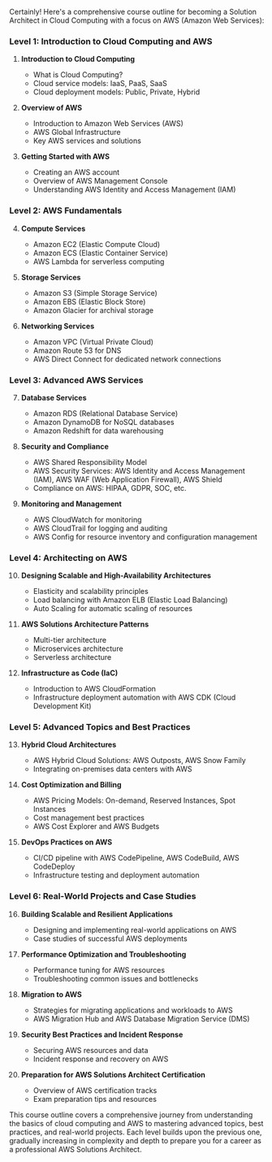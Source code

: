 Certainly! Here's a comprehensive course outline for becoming a Solution Architect in Cloud Computing with a focus on AWS (Amazon Web Services):

### Level 1: Introduction to Cloud Computing and AWS

1. **Introduction to Cloud Computing**
   - What is Cloud Computing?
   - Cloud service models: IaaS, PaaS, SaaS
   - Cloud deployment models: Public, Private, Hybrid

2. **Overview of AWS**
   - Introduction to Amazon Web Services (AWS)
   - AWS Global Infrastructure
   - Key AWS services and solutions

3. **Getting Started with AWS**
   - Creating an AWS account
   - Overview of AWS Management Console
   - Understanding AWS Identity and Access Management (IAM)

### Level 2: AWS Fundamentals

4. **Compute Services**
   - Amazon EC2 (Elastic Compute Cloud)
   - Amazon ECS (Elastic Container Service)
   - AWS Lambda for serverless computing

5. **Storage Services**
   - Amazon S3 (Simple Storage Service)
   - Amazon EBS (Elastic Block Store)
   - Amazon Glacier for archival storage

6. **Networking Services**
   - Amazon VPC (Virtual Private Cloud)
   - Amazon Route 53 for DNS
   - AWS Direct Connect for dedicated network connections

### Level 3: Advanced AWS Services

7. **Database Services**
   - Amazon RDS (Relational Database Service)
   - Amazon DynamoDB for NoSQL databases
   - Amazon Redshift for data warehousing

8. **Security and Compliance**
   - AWS Shared Responsibility Model
   - AWS Security Services: AWS Identity and Access Management (IAM), AWS WAF (Web Application Firewall), AWS Shield
   - Compliance on AWS: HIPAA, GDPR, SOC, etc.

9. **Monitoring and Management**
   - AWS CloudWatch for monitoring
   - AWS CloudTrail for logging and auditing
   - AWS Config for resource inventory and configuration management

### Level 4: Architecting on AWS

10. **Designing Scalable and High-Availability Architectures**
    - Elasticity and scalability principles
    - Load balancing with Amazon ELB (Elastic Load Balancing)
    - Auto Scaling for automatic scaling of resources

11. **AWS Solutions Architecture Patterns**
    - Multi-tier architecture
    - Microservices architecture
    - Serverless architecture

12. **Infrastructure as Code (IaC)**
    - Introduction to AWS CloudFormation
    - Infrastructure deployment automation with AWS CDK (Cloud Development Kit)

### Level 5: Advanced Topics and Best Practices

13. **Hybrid Cloud Architectures**
    - AWS Hybrid Cloud Solutions: AWS Outposts, AWS Snow Family
    - Integrating on-premises data centers with AWS

14. **Cost Optimization and Billing**
    - AWS Pricing Models: On-demand, Reserved Instances, Spot Instances
    - Cost management best practices
    - AWS Cost Explorer and AWS Budgets

15. **DevOps Practices on AWS**
    - CI/CD pipeline with AWS CodePipeline, AWS CodeBuild, AWS CodeDeploy
    - Infrastructure testing and deployment automation

### Level 6: Real-World Projects and Case Studies

16. **Building Scalable and Resilient Applications**
    - Designing and implementing real-world applications on AWS
    - Case studies of successful AWS deployments

17. **Performance Optimization and Troubleshooting**
    - Performance tuning for AWS resources
    - Troubleshooting common issues and bottlenecks

18. **Migration to AWS**
    - Strategies for migrating applications and workloads to AWS
    - AWS Migration Hub and AWS Database Migration Service (DMS)

19. **Security Best Practices and Incident Response**
    - Securing AWS resources and data
    - Incident response and recovery on AWS

20. **Preparation for AWS Solutions Architect Certification**
    - Overview of AWS certification tracks
    - Exam preparation tips and resources

This course outline covers a comprehensive journey from understanding the basics of cloud computing and AWS to mastering advanced topics, best practices, and real-world projects. Each level builds upon the previous one, gradually increasing in complexity and depth to prepare you for a career as a professional AWS Solutions Architect.